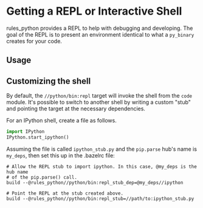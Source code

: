 # Getting a REPL or Interactive Shell

rules_python provides a REPL to help with debugging and developing. The goal of
the REPL is to present an environment identical to what a `py_binary` creates
for your code.

## Usage



## Customizing the shell

By default, the `//python/bin:repl` target will invoke the shell from the `code`
module. It's possible to switch to another shell by writing a custom "stub" and
pointing the target at the necessary dependencies.

For an IPython shell, create a file as follows.

```python
import IPython
IPython.start_ipython()
```

Assuming the file is called `ipython_stub.py` and the `pip.parse` hub's name is
`my_deps`, then set this up in the .bazelrc file:
```
# Allow the REPL stub to import ipython. In this case, @my_deps is the hub name
# of the pip.parse() call.
build --@rules_python//python/bin:repl_stub_dep=@my_deps//ipython

# Point the REPL at the stub created above.
build --@rules_python//python/bin:repl_stub=//path/to:ipython_stub.py
```
